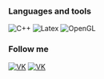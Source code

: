 

### Languages and tools
![C++](https://img.shields.io/badge/C++-090909?style=for-the-badge&logo=C%2b%2b)
![Latex](https://img.shields.io/badge/Latex-090909?style=for-the-badge&logo=latex)
![OpenGL](https://img.shields.io/badge/OpenGL-090909?style=for-the-badge&logo=OpenGl)

### Follow me

[![VK](https://img.shields.io/badge/VKONTATKE-090909?style=for-the-badge&logo=Vk)](https://vk.com/elizoorg)
[![VK](https://img.shields.io/badge/TWITTER-090909?style=for-the-badge&logo=Twitter)](https://twitter.com/elizoorg)